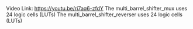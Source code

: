 Video Link: https://youtu.be/ri7aq6-zfdY 
The multi_barrel_shifter_mux uses 24 logic cells (LUTs)
The multi_barrel_shifter_reverser uses 24 logic cells (LUTs)
